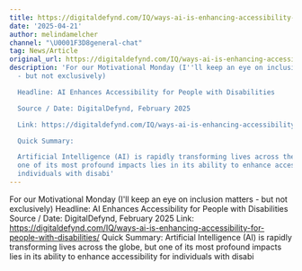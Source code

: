 ```yaml
---
title: https://digitaldefynd.com/IQ/ways-ai-is-enhancing-accessibility-for-people-with-disabilities/
date: '2025-04-21'
author: melindamelcher
channel: "\U0001F3D8general-chat"
tag: News/Article
original_url: https://digitaldefynd.com/IQ/ways-ai-is-enhancing-accessibility-for-people-with-disabilities/
description: 'For our Motivational Monday (I''ll keep an eye on inclusion matters
  - but not exclusively)

  Headline: AI Enhances Accessibility for People with Disabilities

  Source / Date: DigitalDefynd, February 2025

  Link: https://digitaldefynd.com/IQ/ways-ai-is-enhancing-accessibility-for-people-with-disabilities/

  Quick Summary:

  Artificial Intelligence (AI) is rapidly transforming lives across the globe, but
  one of its most profound impacts lies in its ability to enhance accessibility for
  individuals with disabi'
---
```


For our Motivational Monday (I'll keep an eye on inclusion matters - but not exclusively)
Headline: AI Enhances Accessibility for People with Disabilities
Source / Date: DigitalDefynd, February 2025
Link: https://digitaldefynd.com/IQ/ways-ai-is-enhancing-accessibility-for-people-with-disabilities/
Quick Summary:
Artificial Intelligence (AI) is rapidly transforming lives across the globe, but one of its most profound impacts lies in its ability to enhance accessibility for individuals with disabi